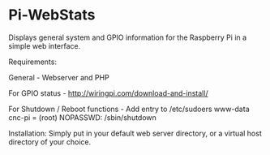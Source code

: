 # Pi-WebStats
Displays general system and GPIO information for the Raspberry Pi in a simple web interface.

Requirements:

  General - Webserver and PHP

  For GPIO status - http://wiringpi.com/download-and-install/

  For Shutdown / Reboot functions - Add entry to /etc/sudoers
  	www-data cnc-pi = (root) NOPASSWD: /sbin/shutdown

Installation:
  Simply put in your default web server directory, or a virtual host directory of your choice.
